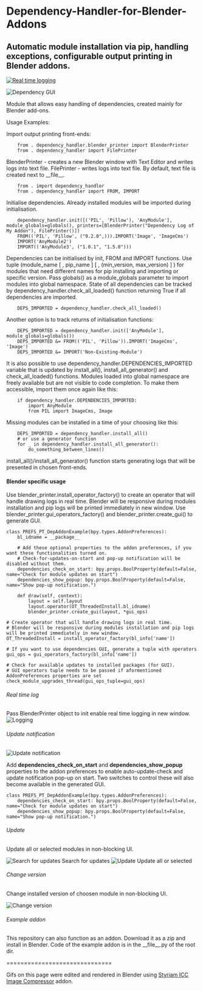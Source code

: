 # Dependency-Handler-for-Blender-Addons
## Automatic module installation via pip, handling exceptions, configurable output printing in Blender addons.

[![Real time logging](https://img.youtube.com/vi/zgJLy2tE1-0/0.jpg)](https://www.youtube.com/watch?v=zgJLy2tE1-0)

![Dependency GUI](https://github.com/theres1/Dependency-Handler-for-Blender-Addons/blob/main/gui.jpg?raw=true)

Module that allows easy handling of dependencies, created mainly for Blender add-ons.

Usage Examples:

Import output printing front-ends:
```
    from . dependency_handler.blender_printer import BlenderPrinter
    from . dependency_handler import FilePrinter
```
BlenderPrinter - creates a new Blender window with Text Editor and writes logs into text file.
FilePrinter - writes logs into text file. By default, text file is created next to &lowbar;&lowbar;file&lowbar;&lowbar;.
```
    from . import dependency_handler
    from . dependency_handler import FROM, IMPORT
```
Initialise dependencies. Already installed modules will be imported during initialisation.
```
    dependency_handler.init([('PIL', 'Pillow'), 'AnyModule'], module_globals=globals(), printers=[BlenderPrinter("Dependency Log of My Addon"), FilePrinter()])
    FROM(('PIL', 'Pillow', ("9.2.0",))).IMPORT('Image', 'ImageCms')
    IMPORT('AnyModule2')
    IMPORT(('AnyModule3', ("1.0.1", "1.5.0")))
```
Dependencies can be initialised by init, FROM and IMPORT functions. Use tuple (module_name [ , pip_name ] [ , (min_version, max_version) ] ) for modules that need different names for pip installing and importing or specific version.
Pass globals() as a module_globals parameter to import modules into global namespace.
State of all dependencies can be tracked by dependency_handler.check_all_loaded() function returning True if all dependencies are imported.
```    
    DEPS_IMPORTED = dependency_handler.check_all_loaded()
```
Another option is to track returns of initialisation functions:
```
    DEPS_IMPORTED = dependency_handler.init(['AnyModule'], module_globals=globals())
    DEPS_IMPORTED &= FROM(('PIL', 'Pillow')).IMPORT('ImageCms', 'Image')
    DEPS_IMPORTED &= IMPORT('Non-Existing-Module')
```
It is also possible to use dependency_handler.DEPENDENCIES_IMPORTED variable that is updated by install_all(), install_all_generator() and check_all_loaded() functions.
Modules loaded into global namespace are freely available but are not visible to code completion.
To make them accessible, import them once again like this:
```
    if dependency_handler.DEPENDENCIES_IMPORTED:
        import AnyModule
        from PIL import ImageCms, Image
```
Missing modules can be installed in a time of your choosing like this:
```
    DEPS_IMPORTED = dependency_handler.install_all()
    # or use a generator function
    for _ in dependency_handler.install_all_generator():
        do_something_between_lines()
```
install_all()/install_all_generator() function starts generating logs that will be presented in chosen front-ends.

#### Blender specific usage
Use blender_printer.install_operator_factory() to create an operator that will handle drawing logs in real time.
Blender will be responsive during modules installation and pip logs will be printed immediately in new window.
Use blender_printer.gui_operators_factory() and blender_printer.create_gui() to generate GUI.
```
class PREFS_PT_DepAddonExample(bpy.types.AddonPreferences):
    bl_idname = __package__
    
    # Add these optional properties to the addon preferences, if you want these functionalities turned on.
    # Check-for-updates-on-start and pop-up notification will be disabled without them.
    dependencies_check_on_start: bpy.props.BoolProperty(default=False, name="Check for module updates on start")
    dependencies_show_popup: bpy.props.BoolProperty(default=False, name="Show pop-up notification.")
    
    def draw(self, context):
        layout = self.layout
        layout.operator(OT_ThreadedInstall.bl_idname)
        blender_printer.create_gui(layout, *gui_ops)

# Create operator that will handle drawing logs in real time.
# Blender will be responsive during modules installation and pip logs will be printed immediately in new window.
OT_ThreadedInstall = install_operator_factory(bl_info['name'])

# If you want to use dependencies GUI, generate a tuple with operators
gui_ops = gui_operators_factory(bl_info['name'])

# Check for available updates to installed packages (for GUI).
# GUI operators tuple needs to be passed if aformentioned AddonPreferences properties are set
check_module_upgrades_thread(gui_ops_tuple=gui_ops)
```
###### Real time log
Pass BlenderPrinter object to init enable real time logging in new window.
![Logging](https://github.com/theres1/Dependency-Handler-for-Blender-Addons/blob/main/log.gif?raw=true)

###### Update notification
![Update notification](https://github.com/theres1/Dependency-Handler-for-Blender-Addons/blob/main/popup.gif?raw=true)

Add __dependencies_check_on_start__ and __dependencies_show_popup__ properties to the addon preferences to enable auto-update-check and update notification pop-up on start. Two switches to control these will also become available in the generated GUI.
```
class PREFS_PT_DepAddonExample(bpy.types.AddonPreferences):
    dependencies_check_on_start: bpy.props.BoolProperty(default=False, name="Check for module updates on start")
    dependencies_show_popup: bpy.props.BoolProperty(default=False, name="Show pop-up notification.")
```

###### Update
Update all or selected modules in non-blocking UI.

![Search for updates](https://github.com/theres1/Dependency-Handler-for-Blender-Addons/blob/main/search.gif?raw=true)
Search for updates
![Update](https://github.com/theres1/Dependency-Handler-for-Blender-Addons/blob/main/update.gif?raw=true)
Update all or selected

###### Change version
Change installed version of choosen module in non-blocking UI.

![Change version](https://github.com/theres1/Dependency-Handler-for-Blender-Addons/blob/main/change.gif?raw=true)

###### Example addon
This repository can also function as an addon. Download it as a zip and install in Blender. Code of the example addon is in the &lowbar;&lowbar;file&lowbar;&lowbar;.py of the root dir.

==============================

Gifs on this page were edited and rendered in Blender using [Styriam ICC Image Compressor](https://www.styriam.com/products/icc_image_compressor.php) addon.